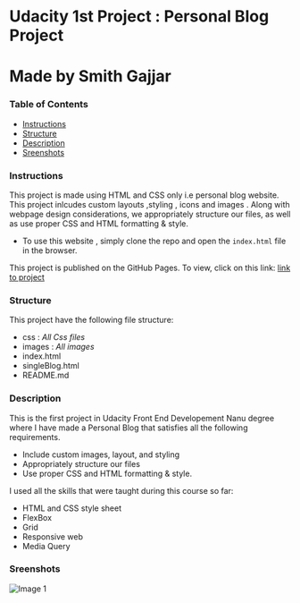 # Udacity 1st Project : Personal Blog Project
# Made by Smith Gajjar

### Table of Contents

* [Instructions](#instructions)
* [Structure](#structure)
* [Description](#description)
* [Sreenshots](#sreenshots)

### Instructions

This project is made using HTML and CSS only i.e personal blog website. This project inlcudes custom layouts ,styling , icons  and  images . Along with webpage design considerations,  we appropriately structure our files, as well as use proper CSS and HTML formatting & style.

- To use this website , simply clone the repo and open the `index.html` file in the browser.

This project is published on the GitHub Pages. To view, click on this link: [link to project](https://smithg09.github.io/FEND_01_Personal_Blog_Website/index.html)



### Structure 
This project have the following file structure:
- css
    : *All Css files*
- images
    : *All images*
- index.html
- singleBlog.html
- README.md

### Description

This is the first project in Udacity Front End Developement Nanu degree where I have made a  Personal Blog that satisfies all  the following requirements.
- Include custom images, layout, and styling
- Appropriately structure our files
- Use proper CSS and HTML formatting & style.

I used all the skills that were taught during this course so far:

- HTML and CSS style sheet
- FlexBox
- Grid
- Responsive web
- Media Query

### Sreenshots 

![Image 1](link-to-image)